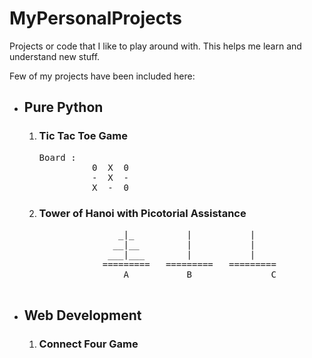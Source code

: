 # MyPersonalProjects
Projects  or code that I like to play around with. This helps me learn and understand new stuff.

<p>
  Few of my projects have been included here:
  <ul>
    <li><h2>Pure Python</h2>
      <ol>
        <li>
          <h3>Tic Tac Toe Game</h3>
          <pre>Board : 
          0  X  0  
          -  X  -  
          X  -  0  </pre>
        </li>
        <li>
          <h3>Tower of Hanoi with Picotorial Assistance</h3>
          <pre>
               _|_   	    |    	    |
              __|__  	    |    	    |
             ___|___ 	    |    	    |
            =========	=========	=========
                A           B               C
          </pre>
        </li>
       </ol>
      </li>
    <li><h2>Web Development</h2>
      <ol>
        <li>
          <h3>Connect Four Game</h3>
        </li>
      </ol>
    </li>
  </ul>
</p>
